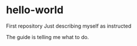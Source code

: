 # hello-world
First repository
Just describing myself as instructed

The guide is telling me what to do.
